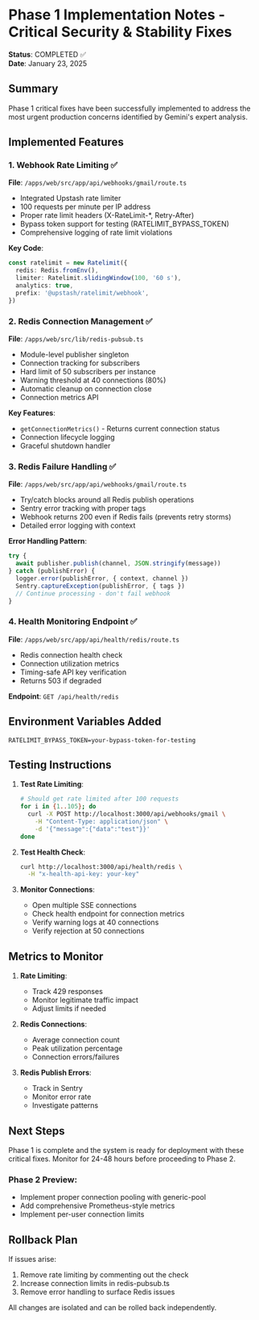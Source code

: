 # Phase 1 Implementation Notes - Critical Security & Stability Fixes

**Status**: COMPLETED ✅  
**Date**: January 23, 2025

## Summary

Phase 1 critical fixes have been successfully implemented to address the most urgent production concerns identified by Gemini's expert analysis.

## Implemented Features

### 1. Webhook Rate Limiting ✅

**File**: `/apps/web/src/app/api/webhooks/gmail/route.ts`

- Integrated Upstash rate limiter
- 100 requests per minute per IP address
- Proper rate limit headers (X-RateLimit-*, Retry-After)
- Bypass token support for testing (RATELIMIT_BYPASS_TOKEN)
- Comprehensive logging of rate limit violations

**Key Code**:
```typescript
const ratelimit = new Ratelimit({
  redis: Redis.fromEnv(),
  limiter: Ratelimit.slidingWindow(100, '60 s'),
  analytics: true,
  prefix: '@upstash/ratelimit/webhook',
})
```

### 2. Redis Connection Management ✅

**File**: `/apps/web/src/lib/redis-pubsub.ts`

- Module-level publisher singleton
- Connection tracking for subscribers
- Hard limit of 50 subscribers per instance
- Warning threshold at 40 connections (80%)
- Automatic cleanup on connection close
- Connection metrics API

**Key Features**:
- `getConnectionMetrics()` - Returns current connection status
- Connection lifecycle logging
- Graceful shutdown handler

### 3. Redis Failure Handling ✅

**File**: `/apps/web/src/app/api/webhooks/gmail/route.ts`

- Try/catch blocks around all Redis publish operations
- Sentry error tracking with proper tags
- Webhook returns 200 even if Redis fails (prevents retry storms)
- Detailed error logging with context

**Error Handling Pattern**:
```typescript
try {
  await publisher.publish(channel, JSON.stringify(message))
} catch (publishError) {
  logger.error(publishError, { context, channel })
  Sentry.captureException(publishError, { tags })
  // Continue processing - don't fail webhook
}
```

### 4. Health Monitoring Endpoint ✅

**File**: `/apps/web/src/app/api/health/redis/route.ts`

- Redis connection health check
- Connection utilization metrics
- Timing-safe API key verification
- Returns 503 if degraded

**Endpoint**: `GET /api/health/redis`

## Environment Variables Added

```env
RATELIMIT_BYPASS_TOKEN=your-bypass-token-for-testing
```

## Testing Instructions

1. **Test Rate Limiting**:
   ```bash
   # Should get rate limited after 100 requests
   for i in {1..105}; do
     curl -X POST http://localhost:3000/api/webhooks/gmail \
       -H "Content-Type: application/json" \
       -d '{"message":{"data":"test"}}'
   done
   ```

2. **Test Health Check**:
   ```bash
   curl http://localhost:3000/api/health/redis \
     -H "x-health-api-key: your-key"
   ```

3. **Monitor Connections**:
   - Open multiple SSE connections
   - Check health endpoint for connection metrics
   - Verify warning logs at 40 connections
   - Verify rejection at 50 connections

## Metrics to Monitor

1. **Rate Limiting**:
   - Track 429 responses
   - Monitor legitimate traffic impact
   - Adjust limits if needed

2. **Redis Connections**:
   - Average connection count
   - Peak utilization percentage
   - Connection errors/failures

3. **Redis Publish Errors**:
   - Track in Sentry
   - Monitor error rate
   - Investigate patterns

## Next Steps

Phase 1 is complete and the system is ready for deployment with these critical fixes. Monitor for 24-48 hours before proceeding to Phase 2.

### Phase 2 Preview:
- Implement proper connection pooling with generic-pool
- Add comprehensive Prometheus-style metrics
- Implement per-user connection limits

## Rollback Plan

If issues arise:
1. Remove rate limiting by commenting out the check
2. Increase connection limits in redis-pubsub.ts
3. Remove error handling to surface Redis issues

All changes are isolated and can be rolled back independently.